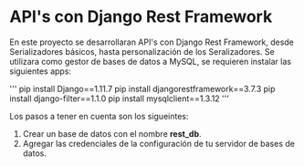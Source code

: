 # API's con Django Rest Framework

En este proyecto se desarrollaran API's con Django Rest Framework, desde Serializadores básicos,
hasta personalización de los Seralizadores. Se utilizara como gestor de bases de datos a MySQL,
se requieren instalar las siguientes apps:

'''
pip install Django==1.11.7
pip install djangorestframework==3.7.3
pip install django-filter==1.1.0
pip install mysqlclient==1.3.12
'''

Los pasos a tener en cuenta son los sigueintes:
1. Crear un base de datos con el nombre **rest_db**.
2. Agregar las credenciales de la configuración de tu servidor de bases de datos.